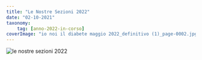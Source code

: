 ```yaml
---
title: "Le Nostre Sezioni 2022"
date: "02-10-2021"
taxonomy: 
    tag: [anno-2022-in-corso]
coverImage: "io noi il diabete maggio 2022_definitivo (1)_page-0002.jpg"
---
```


![le nostre sezioni 2022](images/io%20noi%20il%20diabete%20maggio%202022_definitivo%20(1)_page-0002.jpg)
